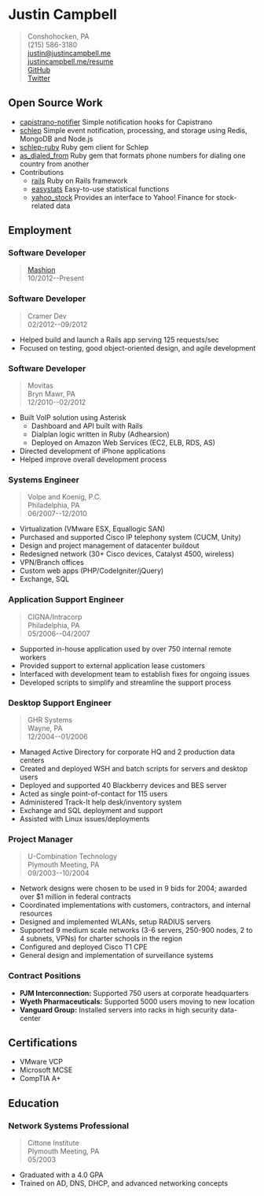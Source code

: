# Justin Campbell
> Conshohocken, PA  
> (215) 586-3180  
> [justin@justincampbell.me](mailto:justin@justincampbell.me)  
> [justincampbell.me/resume](http://justincampbell.me/resume)  
> [GitHub](http://github.com/JustinCampbell)  
> [Twitter](http://twitter.com/JustinCampbell)

## Open Source Work
* [capistrano-notifier](https://github.com/CramerDev/capistrano-notifier) Simple notification hooks for Capistrano
* [schlep](http://github.com/Movitas/schlep) Simple event notification, processing, and storage using Redis, MongoDB and Node.js
* [schlep-ruby](http://github.com/Movitas/schlep-ruby) Ruby gem client for Schlep
* [as_dialed_from](http://github.com/Movitas/as_dialed_from) Ruby gem that formats phone numbers for dialing one country from another
* Contributions
    * [rails](http://github.com/rails/rails) Ruby on Rails framework
    * [easystats](http://github.com/mgrigajtis/easystats) Easy-to-use statistical functions
    * [yahoo_stock](http://github.com/nas/yahoo_stock) Provides an interface to Yahoo! Finance for stock-related data

## Employment

### Software Developer
> [Mashion](http://mashion.net)  
> 10/2012--Present

### Software Developer
> Cramer Dev  
> 02/2012--09/2012

* Helped build and launch a Rails app serving 125 requests/sec
* Focused on testing, good object-oriented design, and agile development

### Software Developer
> Movitas  
> Bryn Mawr, PA  
> 12/2010--02/2012

* Built VoIP solution using Asterisk
    * Dashboard and API built with Rails
    * Dialplan logic written in Ruby (Adhearsion)
    * Deployed on Amazon Web Services (EC2, ELB, RDS, AS)
* Directed development of iPhone applications
* Helped improve overall development process

### Systems Engineer
> Volpe and Koenig, P.C.  
> Philadelphia, PA  
> 06/2007--12/2010

* Virtualization (VMware ESX, Equallogic SAN)
* Purchased and supported Cisco IP telephony system (CUCM, Unity)
* Design and project management of datacenter buildout
* Redesigned network (30+ Cisco devices, Catalyst 4500, wireless)
* VPN/Branch offices
* Custom web apps (PHP/CodeIgniter/jQuery)
* Exchange, SQL

### Application Support Engineer
> CIGNA/Intracorp  
> Philadelphia, PA  
> 05/2006--04/2007

* Supported in-house application used by over 750 internal remote workers
* Provided support to external application lease customers
* Interfaced with development team to establish fixes for ongoing issues
* Developed scripts to simplify and streamline the support process

### Desktop Support Engineer
> GHR Systems  
> Wayne, PA  
> 12/2004--01/2006

* Managed Active Directory for corporate HQ and 2 production data centers
* Created and deployed WSH and batch scripts for servers and desktop users
* Deployed and supported 40 Blackberry devices and BES server
* Acted as single point-of-contact for 115 users
* Administered Track-It help desk/inventory system
* Exchange and SQL deployment and support
* Assisted with Linux issues/deployments

### Project Manager
> U-Combination Technology  
> Plymouth Meeting, PA  
> 09/2003--10/2004

* Network designs were chosen to be used in 9 bids for 2004; awarded over $1 million in federal contracts
* Coordinated implementations with customers, contractors, and internal resources
* Designed and implemented WLANs, setup RADIUS servers
* Supported 9 medium scale networks (3-6 servers, 250-900 nodes, 2 to 4 subnets, VPNs) for charter schools in the region
* Configured and deployed Cisco T1 CPE
* General design and implementation of surveillance systems

### Contract Positions
* **PJM Interconnection:** Supported 750 users at corporate headquarters
* **Wyeth Pharmaceuticals:** Supported 5000 users moving to new location
* **Vanguard Group:** Installed servers into racks in high security data-center

## Certifications

* VMware VCP
* Microsoft MCSE
* CompTIA A+

## Education
### Network Systems Professional
> Cittone Institute  
> Plymouth Meeting, PA  
> 05/2003

* Graduated with a 4.0 GPA
* Trained on AD, DNS, DHCP, and advanced networking concepts
